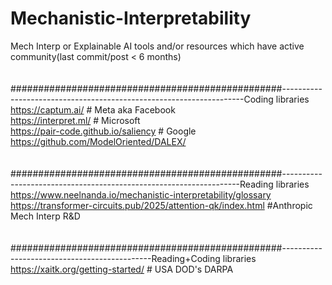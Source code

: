 # Mechanistic-Interpretability
Mech Interp or Explainable AI tools and/or resources which have active community(last commit/post &lt; 6 months) 
<br>
<br>
<br>#################################################--------------------------------------------------------------------Coding libraries
<br>https://captum.ai/                                          # Meta aka Facebook
<br>https://interpret.ml/                                       # Microsoft
<br>https://pair-code.github.io/saliency                        # Google
<br>https://github.com/ModelOriented/DALEX/
<br>
<br>
<br>#################################################-------------------------------------------------------------------Reading libraries
<br>https://www.neelnanda.io/mechanistic-interpretability/glossary
<br>https://transformer-circuits.pub/2025/attention-qk/index.html         #Anthropic Mech Interp R&D
<br>
<br>
<br>#################################################---------------------------------------------Reading+Coding libraries
<br>https://xaitk.org/getting-started/    # USA DOD's DARPA 
